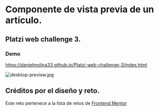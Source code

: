 # Componente de vista previa de un artículo.
## Platzi web challenge 3.

### Demo
https://danielmolina33.github.io/Platzi-web-challenge-3/index.html

![desktop-preview.jpg](https://static.platzi.com/media/user_upload/desktop-preview-948e0f8f-7bf6-42ec-a925-e03f1dde08fd.jpg)

## Créditos por el diseño y reto.

Este reto pertenece a la lista de retos de [Frontend Mentor](https://www.frontendmentor.io)
